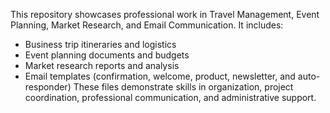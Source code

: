 This repository showcases professional work in Travel Management, Event Planning, Market Research, and Email Communication. 
It includes:
- Business trip itineraries and logistics
- Event planning documents and budgets
- Market research reports and analysis
- Email templates (confirmation, welcome, product, newsletter, and auto-responder)
These files demonstrate skills in organization, project coordination, professional communication, and administrative support.
